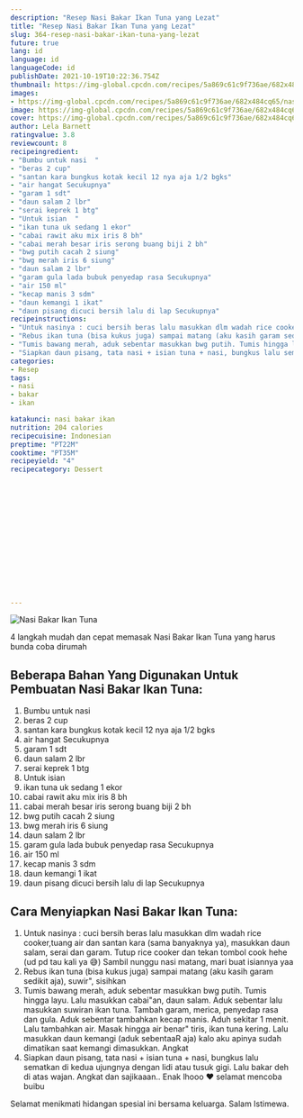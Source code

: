 ```yaml
---
description: "Resep Nasi Bakar Ikan Tuna yang Lezat"
title: "Resep Nasi Bakar Ikan Tuna yang Lezat"
slug: 364-resep-nasi-bakar-ikan-tuna-yang-lezat
future: true
lang: id
language: id
languageCode: id
publishDate: 2021-10-19T10:22:36.754Z 
thumbnail: https://img-global.cpcdn.com/recipes/5a869c61c9f736ae/682x484cq65/nasi-bakar-ikan-tuna-foto-resep-utama.webp
images:
- https://img-global.cpcdn.com/recipes/5a869c61c9f736ae/682x484cq65/nasi-bakar-ikan-tuna-foto-resep-utama.webp
image: https://img-global.cpcdn.com/recipes/5a869c61c9f736ae/682x484cq65/nasi-bakar-ikan-tuna-foto-resep-utama.webp
cover: https://img-global.cpcdn.com/recipes/5a869c61c9f736ae/682x484cq65/nasi-bakar-ikan-tuna-foto-resep-utama.webp
author: Lela Barnett
ratingvalue: 3.8
reviewcount: 8
recipeingredient:
- "Bumbu untuk nasi  "
- "beras 2 cup"
- "santan kara bungkus kotak kecil 12 nya aja 1/2 bgks"
- "air hangat Secukupnya"
- "garam 1 sdt"
- "daun salam 2 lbr"
- "serai keprek 1 btg"
- "Untuk isian  "
- "ikan tuna uk sedang 1 ekor"
- "cabai rawit aku mix iris 8 bh"
- "cabai merah besar iris serong buang biji 2 bh"
- "bwg putih cacah 2 siung"
- "bwg merah iris 6 siung"
- "daun salam 2 lbr"
- "garam gula lada bubuk penyedap rasa Secukupnya"
- "air 150 ml"
- "kecap manis 3 sdm"
- "daun kemangi 1 ikat"
- "daun pisang dicuci bersih lalu di lap Secukupnya"
recipeinstructions:
- "Untuk nasinya : cuci bersih beras lalu masukkan dlm wadah rice cooker,tuang air dan santan kara (sama banyaknya ya), masukkan daun salam, serai dan garam. Tutup rice cooker dan tekan tombol cook hehe (ud pd tau kali ya 😅) Sambil nunggu nasi matang, mari buat isiannya yaa"
- "Rebus ikan tuna (bisa kukus juga) sampai matang (aku kasih garam sedikit aja), suwir&#34;, sisihkan"
- "Tumis bawang merah, aduk sebentar masukkan bwg putih. Tumis hingga layu. Lalu masukkan cabai&#34;an, daun salam. Aduk sebentar lalu masukkan suwiran ikan tuna. Tambah garam, merica, penyedap rasa dan gula. Aduk sebentar tambahkan kecap manis. Aduh sekitar 1 menit. Lalu tambahkan air. Masak hingga air benar&#34; tiris, ikan tuna kering. Lalu masukkan daun kemangi (aduk sebentaaR aja) kalo aku apinya sudah dimatikan saat kemangi dimasukkan. Angkat"
- "Siapkan daun pisang, tata nasi + isian tuna + nasi, bungkus lalu sematkan di kedua ujungnya dengan lidi atau tusuk gigi. Lalu bakar deh di atas wajan. Angkat dan sajikaaan.. Enak lhooo ❤️ selamat mencoba buibu"
categories:
- Resep
tags:
- nasi
- bakar
- ikan

katakunci: nasi bakar ikan 
nutrition: 204 calories
recipecuisine: Indonesian
preptime: "PT22M"
cooktime: "PT35M"
recipeyield: "4"
recipecategory: Dessert


     
    
    
    
    
    
    
    
    
    
    
      
    
---
```



![Nasi Bakar Ikan Tuna](https://img-global.cpcdn.com/recipes/5a869c61c9f736ae/682x484cq65/nasi-bakar-ikan-tuna-foto-resep-utama.webp)

4 langkah mudah dan cepat memasak  Nasi Bakar Ikan Tuna yang harus bunda coba dirumah

<!--inarticleads1-->

## Beberapa Bahan Yang Digunakan Untuk Pembuatan Nasi Bakar Ikan Tuna:

1. Bumbu untuk nasi  
1. beras 2 cup
1. santan kara bungkus kotak kecil 12 nya aja 1/2 bgks
1. air hangat Secukupnya
1. garam 1 sdt
1. daun salam 2 lbr
1. serai keprek 1 btg
1. Untuk isian  
1. ikan tuna uk sedang 1 ekor
1. cabai rawit aku mix iris 8 bh
1. cabai merah besar iris serong buang biji 2 bh
1. bwg putih cacah 2 siung
1. bwg merah iris 6 siung
1. daun salam 2 lbr
1. garam gula lada bubuk penyedap rasa Secukupnya
1. air 150 ml
1. kecap manis 3 sdm
1. daun kemangi 1 ikat
1. daun pisang dicuci bersih lalu di lap Secukupnya



<!--inarticleads2-->

## Cara Menyiapkan Nasi Bakar Ikan Tuna:

1. Untuk nasinya : cuci bersih beras lalu masukkan dlm wadah rice cooker,tuang air dan santan kara (sama banyaknya ya), masukkan daun salam, serai dan garam. Tutup rice cooker dan tekan tombol cook hehe (ud pd tau kali ya 😅) Sambil nunggu nasi matang, mari buat isiannya yaa
1. Rebus ikan tuna (bisa kukus juga) sampai matang (aku kasih garam sedikit aja), suwir&#34;, sisihkan
1. Tumis bawang merah, aduk sebentar masukkan bwg putih. Tumis hingga layu. Lalu masukkan cabai&#34;an, daun salam. Aduk sebentar lalu masukkan suwiran ikan tuna. Tambah garam, merica, penyedap rasa dan gula. Aduk sebentar tambahkan kecap manis. Aduh sekitar 1 menit. Lalu tambahkan air. Masak hingga air benar&#34; tiris, ikan tuna kering. Lalu masukkan daun kemangi (aduk sebentaaR aja) kalo aku apinya sudah dimatikan saat kemangi dimasukkan. Angkat
1. Siapkan daun pisang, tata nasi + isian tuna + nasi, bungkus lalu sematkan di kedua ujungnya dengan lidi atau tusuk gigi. Lalu bakar deh di atas wajan. Angkat dan sajikaaan.. Enak lhooo ❤️ selamat mencoba buibu




Selamat menikmati hidangan spesial ini bersama keluarga. Salam Istimewa.
